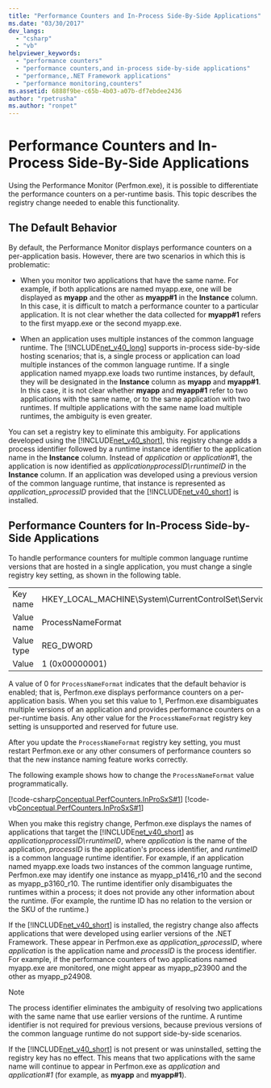 ```yaml
---
title: "Performance Counters and In-Process Side-By-Side Applications"
ms.date: "03/30/2017"
dev_langs: 
  - "csharp"
  - "vb"
helpviewer_keywords: 
  - "performance counters"
  - "performance counters,and in-process side-by-side applications"
  - "performance,.NET Framework applications"
  - "performance monitoring,counters"
ms.assetid: 6888f9be-c65b-4b03-a07b-df7ebdee2436
author: "rpetrusha"
ms.author: "ronpet"
---
```

# Performance Counters and In-Process Side-By-Side Applications
Using the Performance Monitor (Perfmon.exe), it is possible to differentiate the performance counters on a per-runtime basis. This topic describes the registry change needed to enable this functionality.  
  
## The Default Behavior  
 By default, the Performance Monitor displays performance counters on a per-application basis. However, there are two scenarios in which this is problematic:  
  
-   When you monitor two applications that have the same name. For example, if both applications are named myapp.exe, one will be displayed as **myapp** and the other as **myapp#1** in the **Instance** column. In this case, it is difficult to match a performance counter to a particular application. It is not clear whether the data collected for **myapp#1** refers to the first myapp.exe or the second myapp.exe.  
  
-   When an application uses multiple instances of the common language runtime. The [!INCLUDE[net_v40_long](../../../includes/net-v40-long-md.md)] supports in-process side-by-side hosting scenarios; that is, a single process or application can load multiple instances of the common language runtime. If a single application named myapp.exe loads two runtime instances, by default, they will be designated in the **Instance** column as **myapp** and **myapp#1**. In this case, it is not clear whether **myapp** and **myapp#1** refer to two applications with the same name, or to the same application with two runtimes. If multiple applications with the same name load multiple runtimes, the ambiguity is even greater.  
  
 You can set a registry key to eliminate this ambiguity. For applications developed using the [!INCLUDE[net_v40_short](../../../includes/net-v40-short-md.md)], this registry change adds a process identifier followed by a runtime instance identifier to the application name in the **Instance** column. Instead of *application* or *application*#1, the application is now identified as *application*<em>`p`*processID*\\</em>`r`*runtimeID* in the **Instance** column. If an application was developed using a previous version of the common language runtime, that instance is represented as *application\_*`p`*processID* provided that the [!INCLUDE[net_v40_short](../../../includes/net-v40-short-md.md)] is installed.  
  
## Performance Counters for In-Process Side-by-Side Applications  
 To handle performance counters for multiple common language runtime versions that are hosted in a single application, you must change a single registry key setting, as shown in the following table.  
  
|||  
|-|-|  
|Key name|HKEY_LOCAL_MACHINE\System\CurrentControlSet\Services\\.NETFramework\Performance|  
|Value name|ProcessNameFormat|  
|Value type|REG_DWORD|  
|Value|1 (0x00000001)|  
  
 A value of 0 for `ProcessNameFormat` indicates that the default behavior is enabled; that is, Perfmon.exe displays performance counters on a per-application basis. When you set this value to 1, Perfmon.exe disambiguates multiple versions of an application and provides performance counters on a per-runtime basis. Any other value for the `ProcessNameFormat` registry key setting is unsupported and reserved for future use.  
  
 After you update the `ProcessNameFormat` registry key setting, you must restart Perfmon.exe or any other consumers of performance counters so that the new instance naming feature works correctly.  
  
 The following example shows how to change the `ProcessNameFormat` value programmatically.  
  
 [!code-csharp[Conceptual.PerfCounters.InProSxS#1](../../../samples/snippets/csharp/VS_Snippets_CLR/conceptual.perfcounters.inprosxs/cs/regsetting1.cs#1)]
 [!code-vb[Conceptual.PerfCounters.InProSxS#1](../../../samples/snippets/visualbasic/VS_Snippets_CLR/conceptual.perfcounters.inprosxs/vb/regsetting1.vb#1)]  
  
 When you make this registry change, Perfmon.exe displays the names of applications that target the [!INCLUDE[net_v40_short](../../../includes/net-v40-short-md.md)] as *application*<em>`p`*processID*\\</em>`r`*runtimeID*, where *application* is the name of the application, *processID* is the application's process identifier, and *runtimeID* is a common language runtime identifier. For example, if an application named myapp.exe loads two instances of the common language runtime, Perfmon.exe may identify one instance as myapp_p1416_r10 and the second as myapp_p3160_r10. The runtime identifier only disambiguates the runtimes within a process; it does not provide any other information about the runtime. (For example, the runtime ID has no relation to the version or the SKU of the runtime.)  
  
 If the [!INCLUDE[net_v40_short](../../../includes/net-v40-short-md.md)] is installed, the registry change also affects applications that were developed using earlier versions of the .NET Framework. These appear in Perfmon.exe as *application_*`p`*processID*, where *application* is the application name and *processID* is the process identifier. For example, if the performance counters of two applications named myapp.exe are monitored, one might appear as myapp_p23900 and the other as myapp_p24908.  
  
> [!NOTE]
>  The process identifier eliminates the ambiguity of resolving two applications with the same name that use earlier versions of the runtime. A runtime identifier is not required for previous versions, because previous versions of the common language runtime do not support side-by-side scenarios.  
  
 If the [!INCLUDE[net_v40_short](../../../includes/net-v40-short-md.md)] is not present or was uninstalled, setting the registry key has no effect. This means that two applications with the same name will continue to appear in Perfmon.exe as *application* and *application#1* (for example, as **myapp** and **myapp#1**).
